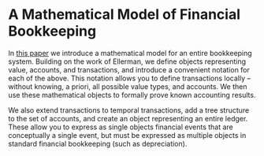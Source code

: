 # A Mathematical Model of Financial Bookkeeping

In [this paper](accounting.pdf) we introduce a mathematical model for an entire bookkeeping system.
Building on the work of Ellerman, we define objects representing value, accounts, and transactions,
and introduce a convenient notation for each of the above.
This notation allows you to define transactions locally – without knowing, a priori,
all possible value types, and accounts.
We then use these mathematical objects to formally prove known accounting results.

We also extend transactions to temporal transactions, add a tree structure to the set of accounts,
and create an object representing an entire ledger.
These allow you to express as single objects financial events that are conceptually a single event,
but must be expressed as multiple objects in standard financial bookkeeping
(such as depreciation).
